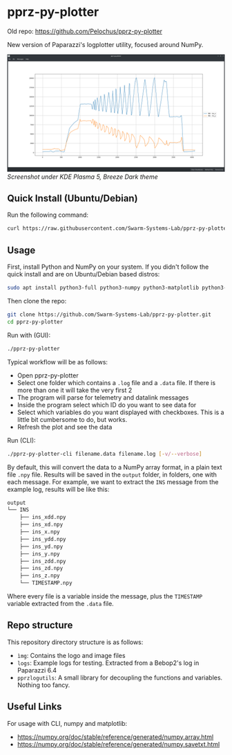 # pprz-py-plotter

Old repo: https://github.com/Pelochus/pprz-py-plotter

New version of Paparazzi's logplotter utility, focused around NumPy.

![GUI-Screenshot](https://github.com/Swarm-Systems-Lab/pprz-py-plotter/blob/master/img/screenshot.png)
_Screenshot under KDE Plasma 5, Breeze Dark theme_

## Quick Install (Ubuntu/Debian)

Run the following command:

```bash
curl https://raw.githubusercontent.com/Swarm-Systems-Lab/pprz-py-plotter/master/install.sh | sudo bash"
```

## Usage

First, install Python and NumPy on your system. If you didn't follow the quick install and are on Ubuntu/Debian based distros:

```bash
sudo apt install python3-full python3-numpy python3-matplotlib python3-lxml python3-pyqt5 -y
```

Then clone the repo:

```bash
git clone https://github.com/Swarm-Systems-Lab/pprz-py-plotter.git
cd pprz-py-plotter
```

Run with (GUI):

```bash
./pprz-py-plotter
```

Typical workflow will be as follows:

- Open pprz-py-plotter
- Select one folder which contains a `.log` file and a `.data` file. If there is more than one it will take the very first 2
- The program will parse for telemetry and datalink messages
- Inside the program select which ID do you want to see data for
- Select which variables do you want displayed with checkboxes. This is a little bit cumbersome to do, but works.
- Refresh the plot and see the data

Run (CLI):

```bash
./pprz-py-plotter-cli filename.data filename.log [-v/--verbose]
```

By default, this will convert the data to a NumPy array format, in a plain text file `.npy` file.
Results will be saved in the `output` folder, in folders, one with each message.
For example, we want to extract the `INS` message from the example log, results will be like this:

```bash
output
└── INS
    ├── ins_xdd.npy
    ├── ins_xd.npy
    ├── ins_x.npy
    ├── ins_ydd.npy
    ├── ins_yd.npy
    ├── ins_y.npy
    ├── ins_zdd.npy
    ├── ins_zd.npy
    ├── ins_z.npy
    └── TIMESTAMP.npy
```

Where every file is a variable inside the message, plus the `TIMESTAMP` variable extracted from the `.data` file.

## Repo structure

This repository directory structure is as follows:

- `ìmg`: Contains the logo and image files
- `logs`: Example logs for testing. Extracted from a Bebop2's log in Paparazzi 6.4
- `pprzlogutils`: A small library for decoupling the functions and variables. Nothing too fancy.

## Useful Links

For usage with CLI, numpy and matplotlib:
- https://numpy.org/doc/stable/reference/generated/numpy.array.html
- https://numpy.org/doc/stable/reference/generated/numpy.savetxt.html
